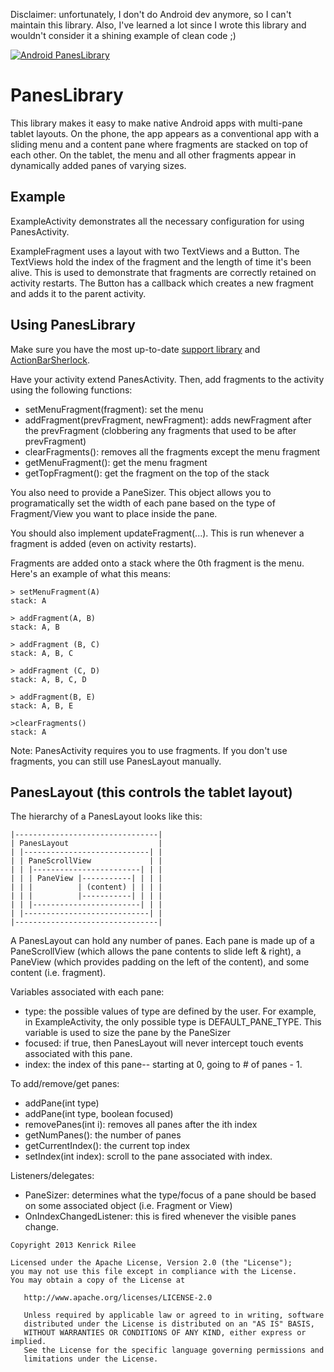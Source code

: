 Disclaimer: unfortunately, I don't do Android dev anymore, so I can't maintain this library. Also, I've learned a lot since I wrote this library and wouldn't consider it a shining example of clean code ;)

[![Android PanesLibrary](http://i.imgur.com/y213zca.png)](https://www.youtube.com/watch?v=UA-lAGVXoLU&feature=youtu.be)

# PanesLibrary

This library makes it easy to make native Android apps with multi-pane tablet layouts. On the phone, the app appears as a conventional app with a sliding menu and a content pane where fragments are stacked on top of each other. On the tablet, the menu and all other fragments appear in dynamically added panes of varying sizes. 

## Example

ExampleActivity demonstrates all the necessary configuration for using PanesActivity.

ExampleFragment uses a layout with two TextViews and a Button. The TextViews hold the index of the fragment and the length of time it's been alive. This is used to demonstrate that fragments are correctly retained on activity restarts. The Button has a callback which creates a new fragment and adds it to the parent activity.

## Using PanesLibrary

Make sure you have the most up-to-date [support library](http://developer.android.com/training/basics/fragments/support-lib.html) and [ActionBarSherlock](http://actionbarsherlock.com/).

Have your activity extend PanesActivity. Then, add fragments to the activity using the following functions:

 * setMenuFragment(fragment): set the menu
 * addFragment(prevFragment, newFragment): adds newFragment after the prevFragment (clobbering any fragments that used to be after prevFragment)
 * clearFragments(): removes all the fragments except the menu fragment
 * getMenuFragment(): get the menu fragment
 * getTopFragment(): get the fragment on the top of the stack

You also need to provide a PaneSizer. This object allows you to programatically set the width of each pane based on the type of Fragment/View you want to place inside the pane.

You should also implement updateFragment(...). This is run whenever a fragment is added (even on activity restarts).
 
Fragments are added onto a stack where the 0th fragment is the menu. Here's an example of what this means:

```
> setMenuFragment(A)
stack: A

> addFragment(A, B)
stack: A, B

> addFragment (B, C)
stack: A, B, C

> addFragment (C, D)
stack: A, B, C, D

> addFragment(B, E)
stack: A, B, E

>clearFragments()
stack: A
```

Note: PanesActivity requires you to use fragments. If you don't use fragments, you can still use PanesLayout manually.

## PanesLayout (this controls the tablet layout)

The hierarchy of a PanesLayout looks like this:
```
|--------------------------------|
| PanesLayout                    |
| |----------------------------| |
| | PaneScrollView             | |
| | |------------------------| | |
| | | PaneView |-----------| | | |
| | |          | (content) | | | |
| | |          |-----------| | | |
| | |------------------------| | |
| |----------------------------| |
|--------------------------------|
```

A PanesLayout can hold any number of panes. Each pane is made up of a PaneScrollView (which allows the pane contents to slide left & right), a PaneView (which provides padding on the left of the content), and some content (i.e. fragment).

Variables associated with each pane:
 * type: the possible values of type are defined by the user. For example, in ExampleActivity, the only possible type is DEFAULT_PANE_TYPE. This variable is used to size the pane by the PaneSizer
 * focused: if true, then PanesLayout will never intercept touch events associated with this pane.
 * index: the index of this pane-- starting at 0, going to # of panes - 1.

To add/remove/get panes:
 * addPane(int type)
 * addPane(int type, boolean focused)
 * removePanes(int i): removes all panes after the ith index
 * getNumPanes(): the number of panes
 * getCurrentIndex(): the current top index
 * setIndex(int index): scroll to the pane associated with index.

Listeners/delegates:
 * PaneSizer: determines what the type/focus of a pane should be based on some associated object (i.e. Fragment or View)
 * OnIndexChangedListener: this is fired whenever the visible panes change.

```
Copyright 2013 Kenrick Rilee

Licensed under the Apache License, Version 2.0 (the "License");
you may not use this file except in compliance with the License.
You may obtain a copy of the License at

   http://www.apache.org/licenses/LICENSE-2.0

   Unless required by applicable law or agreed to in writing, software
   distributed under the License is distributed on an "AS IS" BASIS,
   WITHOUT WARRANTIES OR CONDITIONS OF ANY KIND, either express or implied.
   See the License for the specific language governing permissions and
   limitations under the License.
```
